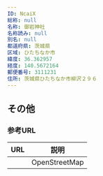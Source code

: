 ```yaml
---
ID: NcaiX
総称: null
名称: 御岩神社
名称読み: null
別名: null
都道府県: 茨城県
区域: ひたちなか市
緯度: 36.362957
経度: 140.5672164
郵便番号: 3111231
住所: 茨城県ひたちなか市柳沢２９６
---
```


## その他

### 参考URL

| URL | 説明          |
| --- | ------------- |
|     | OpenStreetMap |
